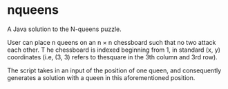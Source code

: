 # nqueens
A Java solution to the N-queens puzzle.


User can place n queens on an n × n chessboard such that no two attack each other.
T he chessboard is indexed beginning from 1, in standard (x, y) coordinates (i.e, (3, 3) refers to thesquare in the 3th column and 3rd row).

The script takes in an input of the position of one queen, and consequently generates a solution with a queen in this aforementioned position.
